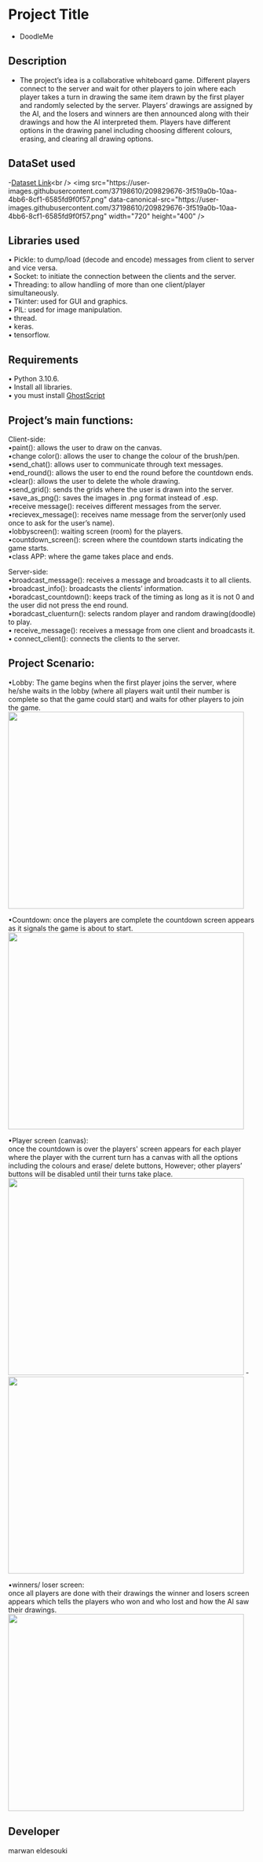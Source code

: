 # Project Title
- DoodleMe

## Description
- The project’s idea is a collaborative whiteboard game. Different players
  connect to the server and wait for other players to join where each
  player takes a turn in drawing the same item drawn by the first player
  and randomly selected by the server. Players’ drawings are assigned by
  the AI, and the losers and winners are then announced along with their
  drawings and how the AI interpreted them. Players have different
  options in the drawing panel including choosing different colours,
  erasing, and clearing all drawing options.


## DataSet used
-[Dataset Link](https://console.cloud.google.com/storage/browser/quickdraw_dataset/full/numpy_bitmap?pageState=(%22StorageObjectListTable%22:(%22f%22:%22%255B%255D%22))&prefix=&forceOnObjectsSortingFiltering=false)<br />
<img src="https://user-images.githubusercontent.com/37198610/209829676-3f519a0b-10aa-4bb6-8cf1-6585fd9f0f57.png" data-canonical-src="https://user-images.githubusercontent.com/37198610/209829676-3f519a0b-10aa-4bb6-8cf1-6585fd9f0f57.png" width="720" height="400" />


## Libraries used
•	Pickle: to dump/load (decode and encode) messages from client to
server and vice versa.<br />
• Socket: to initiate the connection between the clients and the
server.<br />
• Threading: to allow handling of more than one client/player
simultaneously.<br />
• Tkinter: used for GUI and graphics.<br />
• PIL: used for image manipulation.<br />
• thread.<br />
• keras.<br />
• tensorflow.<br />

## Requirements
•	Python 3.10.6.<br />
• Install all libraries.<br />
• you must install [GhostScript](https://ghostscript.com/releases/gsdnld.html)

## Project’s main functions:
 Client-side:<br />
    •paint(): allows the user to draw on the canvas.<br />
    •change color(): allows the user to change the colour of the brush/pen.<br />
    •send_chat(): allows user to communicate through text messages.<br />
    •end_round(): allows the user to end the round before the countdown ends.<br />
    •clear(): allows the user to delete the whole drawing.<br />
    •send_grid(): sends the grids where the user is drawn into the server.<br />
    •save_as_png(): saves the images in .png format instead of .esp.<br />
    •receive message(): receives different messages from the server.<br />
    •recievex_message(): receives name message from the server(only used once to ask for the user’s name).<br />
    •lobbyscreen(): waiting screen (room) for the players.<br />
    •countdown_screen(): screen where the countdown starts indicating the game starts.<br />
    •class APP: where the game takes place and ends.<br />
    
 Server-side:<br />
    •broadcast_message(): receives a message and broadcasts it to all clients.<br />
    •broadcast_info(): broadcasts the clients’ information.<br />
    •boradcast_countdown(): keeps track of the timing as long as it is not 0 and the user did not press the end round.<br />
    •boradcast_cluenturn(): selects random player and random drawing(doodle) to play.<br />
    • receive_message(): receives a message from one client and broadcasts it.<br />
    • connect_client(): connects the clients to the server.<br />




## Project Scenario:
  •Lobby: The game begins when the first player joins the server,
  where he/she waits in the lobby (where all players wait until their
  number is complete so that the game could start) and waits for
  other players to join the game.<br />
  <img src="https://user-images.githubusercontent.com/37198610/209830505-a711c53d-deeb-45ad-a74e-813086edc47c.png" data-canonical-src="https://user-images.githubusercontent.com/37198610/209830505-a711c53d-deeb-45ad-a74e-813086edc47c.png" width="480" height="400" />
  
  •Countdown: once the players are complete the countdown screen appears as it signals the game is about to start.<br />
  <img src="https://user-images.githubusercontent.com/37198610/209830576-c7c613eb-3984-4bb4-ad85-4bc2cabe72e5.png" data-canonical-src="https://user-images.githubusercontent.com/37198610/209830576-c7c613eb-3984-4bb4-ad85-4bc2cabe72e5.png" width="480" height="400" />

  •Player screen (canvas):<br />
   once the countdown is over the players' screen
   appears for each player where the player with the current turn has a
   canvas with all the options including the colours and erase/ delete
   buttons, However; other players’ buttons will be disabled until their
   turns take place.<br />
   <img src="https://user-images.githubusercontent.com/37198610/209830682-5736a45d-0f11-4afc-872c-5e9587015615.png" data-canonical-src="https://user-images.githubusercontent.com/37198610/209830682-5736a45d-0f11-4afc-872c-5e9587015615.png" width="480" height="400"/> - <img src="https://user-images.githubusercontent.com/37198610/209830684-eaadc243-32f4-44ce-94a1-b69868bbe5e1.png" data-canonical-src="https://user-images.githubusercontent.com/37198610/209830684-eaadc243-32f4-44ce-94a1-b69868bbe5e1.png" width="480" height="400"/>

  •winners/ loser screen:<br />
  once all players are done with their drawings
  the winner and losers screen appears which tells the players who won
  and who lost and how the AI saw their drawings.<br />
  <img src="https://user-images.githubusercontent.com/37198610/209836141-c69950ad-867b-443d-a37a-f9d0a8120170.png" data-canonical-src="https://user-images.githubusercontent.com/37198610/209836141-c69950ad-867b-443d-a37a-f9d0a8120170.png" width="480" height="400"/>


## Developer
marwan eldesouki
